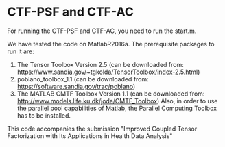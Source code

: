 # CTF-PSF and CTF-AC
For running the CTF-PSF and CTF-AC, you need to run the start.m.


We have tested the code on MatlabR2016a. The prerequisite packages to run it are:
1) The Tensor Toolbox Version 2.5 (can be downloaded from: https://www.sandia.gov/~tgkolda/TensorToolbox/index-2.5.html)
2) poblano_toolbox_1.1 (can be downloaded from: https://software.sandia.gov/trac/poblano)
3) The MATLAB CMTF Toolbox Version 1.1 (can be downloaded from: http://www.models.life.ku.dk/joda/CMTF_Toolbox)
Also, in order to use the parallel pool capabilities of Matlab, the Parallel Computing Toolbox has to be installed.

This code accompanies the submission "Improved Coupled Tensor Factorization with Its Applications in Health Data Analysis"